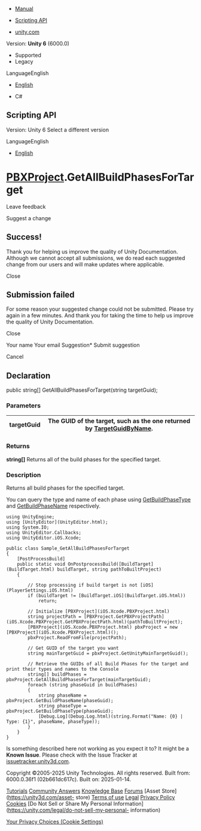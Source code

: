 [ ]()

  * [Manual](../Manual/index.html)
  * [Scripting API](../ScriptReference/index.html)

  * [unity.com](https://unity.com/)

Version: **Unity 6** (6000.0)

  * Supported
  * Legacy

LanguageEnglish

  * [English]()

  * C#

[ ](https://docs.unity3d.com)

## Scripting API

Version: Unity 6 Select a different version

LanguageEnglish

  * [English]()

#  [PBXProject](iOS.Xcode.PBXProject.html).GetAllBuildPhasesForTarget

Leave feedback

Suggest a change

## Success!

Thank you for helping us improve the quality of Unity Documentation. Although
we cannot accept all submissions, we do read each suggested change from our
users and will make updates where applicable.

Close

## Submission failed

For some reason your suggested change could not be submitted. Please <a>try
again</a> in a few minutes. And thank you for taking the time to help us
improve the quality of Unity Documentation.

Close

Your name Your email Suggestion* Submit suggestion

Cancel

[ ]()

## Declaration

public string[] GetAllBuildPhasesForTarget(string targetGuid);

### Parameters

targetGuid | The GUID of the target, such as the one returned by [TargetGuidByName](iOS.Xcode.PBXProject.TargetGuidByName.html).  
---|---  
  
### Returns

**string[]** Returns all of the build phases for the specified target.

### Description

Returns all build phases for the specified target.

You can query the type and name of each phase using
[GetBuildPhaseType](iOS.Xcode.PBXProject.GetBuildPhaseType.html) and
[GetBuildPhaseName](iOS.Xcode.PBXProject.GetBuildPhaseName.html) respectively.

    
    
    using UnityEngine;
    using [UnityEditor](UnityEditor.html);
    using System.IO;
    using UnityEditor.Callbacks;
    using UnityEditor.iOS.Xcode;  
      
    public class Sample_GetAllBuildPhasesForTarget  
    {
        [PostProcessBuild]
        public static void OnPostprocessBuild([BuildTarget](BuildTarget.html) buildTarget, string pathToBuiltProject)
        {  
      
            // Stop processing if build target is not [iOS](PlayerSettings.iOS.html)
            if (buildTarget != [BuildTarget.iOS](BuildTarget.iOS.html))
                return;  
      
            // Initialize [PBXProject](iOS.Xcode.PBXProject.html)
            string projectPath = [PBXProject.GetPBXProjectPath](iOS.Xcode.PBXProject.GetPBXProjectPath.html)(pathToBuiltProject);
            [PBXProject](iOS.Xcode.PBXProject.html) pbxProject = new [PBXProject](iOS.Xcode.PBXProject.html)();
            pbxProject.ReadFromFile(projectPath);  
      
            // Get GUID of the target you want
            string mainTargetGuid = pbxProject.GetUnityMainTargetGuid();  
      
            // Retrieve the GUIDs of all Build Phases for the target and print their types and names to the Console
            string[] buildPhases = pbxProject.GetAllBuildPhasesForTarget(mainTargetGuid);
            foreach (string phaseGuid in buildPhases)
            {
                string phaseName = pbxProject.GetBuildPhaseName(phaseGuid);
                string phaseType = pbxProject.GetBuildPhaseType(phaseGuid);
                [Debug.Log](Debug.Log.html)(string.Format("Name: {0} | Type: {1}", phaseName, phaseType));
            }
        }
    }
    

Is something described here not working as you expect it to? It might be a
**Known Issue**. Please check with the Issue Tracker at
[issuetracker.unity3d.com](https://issuetracker.unity3d.com).

Copyright ©2005-2025 Unity Technologies. All rights reserved. Built from:
6000.0.36f1 (02b661dc617c). Built on: 2025-01-14.

[Tutorials](https://unity3d.com/learn) [Community
Answers](https://answers.unity3d.com) [Knowledge
Base](https://support.unity3d.com/hc/en-us)
[Forums](https://forum.unity3d.com) [Asset Store](https://unity3d.com/asset-
store) [Terms of use](https://docs.unity3d.com/Manual/TermsOfUse.html)
[Legal](https://unity.com/legal) [Privacy
Policy](https://unity.com/legal/privacy-policy)
[Cookies](https://unity.com/legal/cookie-policy) [Do Not Sell or Share My
Personal Information](https://unity.com/legal/do-not-sell-my-personal-
information)

[Your Privacy Choices (Cookie Settings)](javascript:void\(0\);)

